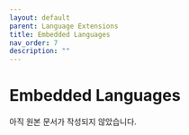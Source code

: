 ```yaml
---
layout: default
parent: Language Extensions
title: Embedded Languages
nav_order: 7
description: ""
---
```


# Embedded Languages

아직 원본 문서가 작성되지 않았습니다.

